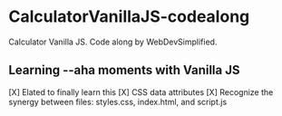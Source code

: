 # CalculatorVanillaJS-codealong
Calculator Vanilla JS. Code along by WebDevSimplified.

## Learning --aha moments with Vanilla JS
[X] Elated to finally learn this
[X] CSS data attributes
[X] Recognize the synergy between files: styles.css, index.html, and script.js 